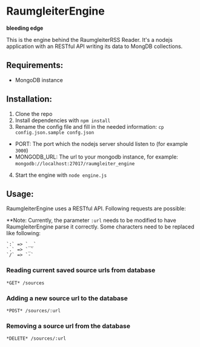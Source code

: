 # RaumgleiterEngine

**bleeding edge**

This is the engine behind the RaumgleiterRSS Reader.
It's a nodejs application with an RESTful API writing its data to MongDB collections.

## Requirements:
- MongoDB instance

## Installation:

1. Clone the repo
2. Install dependencies with `npm install`
3. Rename the config file and fill in the needed information: `cp config.json.sample confg.json`
- PORT: The port which the nodejs server should listen to (for example `3000`)
- MONGODB_URL: The url to your mongodb instance, for example: `mongodb://localhost:27017/raumgleiter_engine`
4. Start the engine with `node engine.js`

## Usage:

RaumgleiterEngine uses a RESTful API.
Following requests are possible:

**Note: Currently, the parameter `:url` needs to be modified to have RaumgleiterEngine parse it correctly.
Some characters need to be replaced like following:

```
`:` => `__`
`.` => `_`
`/` => `-`
```

### Reading current saved source urls from database
`*GET* /sources`

### Adding a new source url to the database
`*POST* /sources/:url`

### Removing a source url from the database
`*DELETE* /sources/:url`
